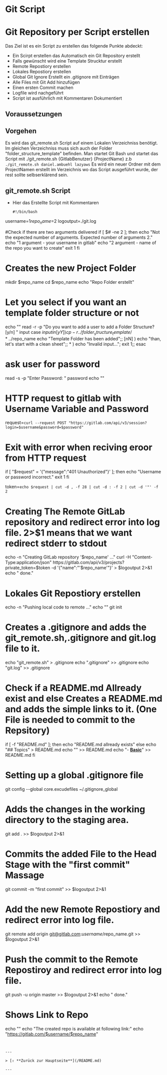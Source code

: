 Git Script  
====

# Git Repository per Script erstellen

Das Ziel ist es ein Script zu erstellen das folgende Punkte abdeckt:
 - Ein Scirpt erstellen das Automatisch ein Git Repository erstellt 
 - Falls gewünscht wird eine Template Strucktur erstellt
 - Remote Repostiory erstellen
 - Lokales Repostiory erstellen
 - Global Git Ignore Erstellt ein .gitignore mit Einträgen 
 - Alle Files mit Git Add hinzufügen
 - Einen ersten Commit machen
 - Logfile wird nachgeführt 
 - Script ist ausführlich mit Kommentaren Dokumentiert

## Voraussetzungen 


## Vorgehen 
Es wird das git_remote.sh Script auf einem Lokalen Verzeichniss benötigt.
Im gleichen Verzeichniss muss sich auch der Folder "folder_structure_template" befinden.
Man startet Git Bash und startet das Script mit ./git_remote.sh {GitlabBenutzer} {ProjectName}
z.b `./git_remote.sh daniel.ambuehl lazyaws`
Es wird ein neuer Ordner mit dem ProjectNamen erstellt im Verzeichnis wo das Script ausgeführt wurde, der rest sollte selbserklärend sein.

## git_remote.sh Script

- Hier das Erstellte Script mit Kommentaren
   ```
   #!/bin/bash

username=$1
repo_name=$2
logoutput=./git.log

#Check if there are two arguments delivered 
if [ $# -ne 2 ]; then
echo "Not the expected number of arguments. Expected number of arguments 2."
echo "1 argument - your username in gitlab"
echo "2 argument - name of the repo you want to create"
exit 1
fi

# Creates the new Project Folder
mkdir $repo_name 
cd $repo_name
echo "Repo Folder erstellt"

# Let you select if you want an template folder structure or not

echo ""
read -r -p "Do you want to add a user to add a Folder Structure? [y/n] " input
case $input in
	[yY] )
		cp -r ../folder_structure_template/* ../$repo_name
		echo "Template Folder has been added";;
	[nN] )
		echo "than, let's start with a clean sheet";;
	* )
		echo "Invalid input...";
        exit 1;;
esac

# ask user for password
read -s -p "Enter Password: " password
echo ""

# HTTP request to gitlab with Username Variable and Password
request=`curl --request POST "https://gitlab.com/api/v3/session?login=$username&password=$password"`

# Exit with error when reciving eroor from HTTP request
if [ "$request" = '{"message":"401 Unauthorized"}' ]; then
echo "Username or password incorrect."
exit 1
fi

token=`echo $request | cut -d , -f 28 | cut -d : -f 2 | cut -d '"' -f 2`

# Creating The Remote GitLab repository and redirect error into log file. 2>$1 means that we want redirect stderr to stdout
echo -n "Creating GitLab repository '$repo_name' ..."
curl -H "Content-Type:application/json" https://gitlab.com/api/v3/projects?private_token=$token -d '{"name":"'$repo_name'"}' > $logoutput 2>&1
echo " done."

# Lokales Git Repostiory erstellen
echo -n "Pushing local code to remote ..."
echo ""
git init

# Creates a .gitignore and adds the git_remote.sh,.gitignore and git.log file to it.
echo "git_remote.sh" > .gitignore
echo ".gitignore" >> .gitignore
echo "git.log" >> .gitignore

# Check if a README.md Allready exist and else Creates a README.md and adds the simple links to it. (One File is needed to commit to the Repsitory)
if [ -f "README.md" ];
    then
       echo "README.md allready exists"
    else
        echo "## Topics" > README.md
        echo "" >> README.md
        echo "- [**Basic**](basic/README.md)" >> README.md
fi

# Setting up a global .gitignore file
git config --global core.excudefiles ~/.gitignore_global

# Adds the changes in the working directory to the staging area.
git add . >> $logoutput 2>&1
# Commits the added File to the Head Stage with the "first commit" Massage 
git commit -m "first commit" >> $logoutput 2>&1
# Add the new Remote Repostiory and redirect error into log file.
git remote add origin git@gitlab.com:$username/$repo_name.git >> $logoutput 2>&1
# Push the commit to the Remote Repostiroy and redirect error into log file.
git push -u origin master >> $logoutput 2>&1
echo " done."

# Shows Link to Repo
echo ""
echo "The created repo is available at following link:"
echo "https://gitlab.com/$username/$repo_name"
   ```


---

> [⇧ **Zurück zur Hauptseite**](/README.md)

---
